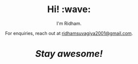 
<h1 align='center'> Hi! :wave:</h1>
<p align='center'>
I'm Ridham.
</p>
<p align='center'>For enquiries, reach out at <a href="mailto:ridhamsuvagiya2001@gmail.com">ridhamsuvagiya2001@gmail.com</a>.</p>

<h1 align='center'><i>Stay awesome!</i></h1>

<!--
**Ridham2001/Ridham2001** is a ✨ _special_ ✨ repository because its `README.md` (this file) appears on your GitHub profile.

Here are some ideas to get you started:

- 🔭 I’m currently working on ...
- 🌱 I’m currently learning ...
- 👯 I’m looking to collaborate on ...
- 🤔 I’m looking for help with ...
- 💬 Ask me about ...
- 📫 How to reach me: ...
- 😄 Pronouns: ...
- ⚡ Fun fact: ...
-->

<!--
For action
Set-ExecutionPolicy RemoteSigned
Set-ExecutionPolicy Restricted
-->
